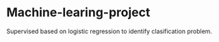 # Machine-learing-project
Supervised based on logistic regression to identify clasification problem.
